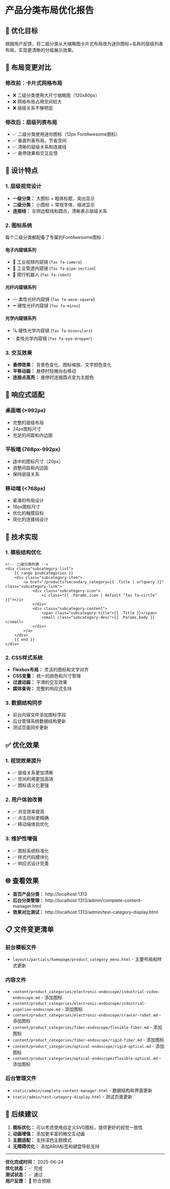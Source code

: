 # 产品分类布局优化报告

## 🎯 优化目标

根据用户反馈，将二级分类从大缩略图卡片式布局改为迷你图标+名称的层级列表布局，实现更清晰的分级展示效果。

## 🔄 布局变更对比

### 修改前：卡片式网格布局
- ❌ 二级分类使用大尺寸缩略图（120x80px）
- ❌ 网格布局占用空间较大
- ❌ 层级关系不够明显

### 修改后：层级列表布局
- ✅ 二级分类使用迷你图标（12px FontAwesome图标）
- ✅ 垂直列表布局，节省空间
- ✅ 清晰的层级关系和连接线
- ✅ 悬停效果和交互反馈

## 🎨 设计特点

### 1. 层级视觉设计
- **一级分类：** 大图标 + 粗体标题，突出显示
- **二级分类：** 小图标 + 常规字体，缩进显示
- **连接线：** 左侧边框线和圆点，清晰表示层级关系

### 2. 图标系统
每个二级分类都配备了专属的FontAwesome图标：

#### 电子内窥镜系列
- 🎥 工业视频内窥镜 (`fas fa-camera`)
- 🔧 工业管道内窥镜 (`fas fa-pipe-section`)
- 🤖 爬行机器人 (`fas fa-robot`)

#### 光纤内窥镜系列
- 〰️ 柔性光纤内窥镜 (`fas fa-wave-square`)
- ➖ 硬性光纤内窥镜 (`fas fa-minus`)

#### 光学内窥镜系列
- 🔍 硬性光学内窥镜 (`fas fa-binoculars`)
- 💧 柔性光学内窥镜 (`fas fa-eye-dropper`)

### 3. 交互效果
- **悬停效果：** 背景色变化、图标缩放、文字颜色变化
- **平移动画：** 悬停时轻微向右移动
- **连接点高亮：** 悬停时连接圆点变为主题色

## 📱 响应式适配

### 桌面端 (>992px)
- 完整的层级布局
- 24px图标尺寸
- 充足的间距和内边距

### 平板端 (768px-992px)
- 适中的图标尺寸（20px）
- 调整间距和内边距
- 保持层级关系

### 移动端 (<768px)
- 紧凑的布局设计
- 18px图标尺寸
- 优化的触摸目标
- 简化的连接线设计

## 🔧 技术实现

### 1. 模板结构优化
```hugo
<!-- 二级分类列表 -->
<div class="subcategory-list">
    {{ range $subCategories }}
    <div class="subcategory-item">
        <a href="/products?secondary_category={{ .Title | urlquery }}" class="subcategory-link">
            <div class="subcategory-icon">
                <i class="{{ .Params.icon | default "fas fa-circle" }}"></i>
            </div>
            <div class="subcategory-content">
                <span class="subcategory-title">{{ .Title }}</span>
                <small class="subcategory-desc">{{ .Params.body }}</small>
            </div>
        </a>
    </div>
    {{ end }}
</div>
```

### 2. CSS样式系统
- **Flexbox布局：** 灵活的图标和文字对齐
- **CSS变量：** 统一的颜色和尺寸管理
- **过渡动画：** 平滑的交互效果
- **媒体查询：** 完整的响应式支持

### 3. 数据结构同步
- 前台内容文件添加图标字段
- 后台管理系统数据结构更新
- 测试页面同步更新

## ✅ 优化效果

### 1. 视觉效果提升
- ✅ 层级关系更加清晰
- ✅ 空间利用更加高效
- ✅ 图标语义化更强

### 2. 用户体验改善
- ✅ 浏览效率提高
- ✅ 点击目标更精确
- ✅ 移动端体验优化

### 3. 维护性增强
- ✅ 图标系统标准化
- ✅ 样式代码模块化
- ✅ 响应式设计完善

## 🌐 查看效果

- **首页产品分类：** http://localhost:1313
- **后台分类管理：** http://localhost:1313/admin/complete-content-manager.html
- **效果对比测试：** http://localhost:1313/admin/test-category-display.html

## 📋 文件变更清单

### 前台模板文件
- `layouts/partials/homepage/product_category_menu.html` - 主要布局和样式更新

### 内容文件
- `content/product_categories/electronic-endoscope/industrial-video-endoscope.md` - 添加图标
- `content/product_categories/electronic-endoscope/industrial-pipeline-endoscope.md` - 添加图标
- `content/product_categories/electronic-endoscope/crawler-robot.md` - 添加图标
- `content/product_categories/fiber-endoscope/flexible-fiber.md` - 添加图标
- `content/product_categories/fiber-endoscope/rigid-fiber.md` - 添加图标
- `content/product_categories/optical-endoscope/rigid-optical.md` - 添加图标
- `content/product_categories/optical-endoscope/flexible-optical.md` - 添加图标

### 后台管理文件
- `static/admin/complete-content-manager.html` - 数据结构和界面更新
- `static/admin/test-category-display.html` - 测试页面更新

## 🔮 后续建议

1. **图标优化：** 可以考虑使用自定义SVG图标，提供更好的视觉一致性
2. **动画增强：** 添加更丰富的微交互动画
3. **主题适配：** 支持深色主题模式
4. **无障碍优化：** 添加ARIA标签和键盘导航支持

---

**优化完成时间：** 2025-06-24  
**优化状态：** ✅ 完成  
**测试状态：** ✅ 通过  
**用户反馈：** 🎯 符合预期
